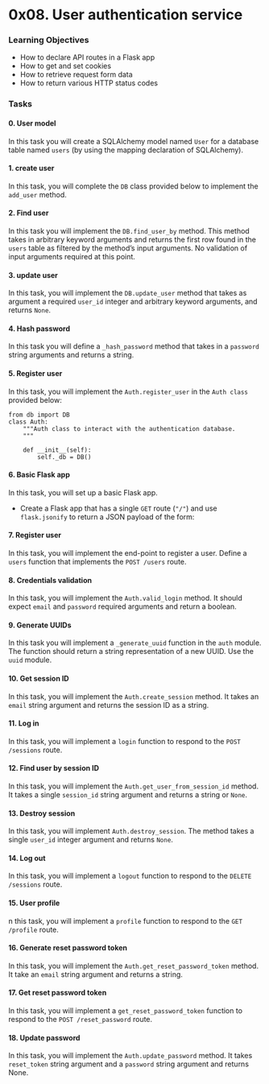 # 0x08. User authentication service

### Learning Objectives
* How to declare API routes in a Flask app
* How to get and set cookies
* How to retrieve request form data
* How to return various HTTP status codes

### Tasks
#### 0. User model
In this task you will create a SQLAlchemy model named ``User`` for a database table named ``users`` (by using the mapping declaration of SQLAlchemy).

#### 1. create user
In this task, you will complete the ``DB`` class provided below to implement the ``add_user`` method.
#### 2. Find user
In this task you will implement the ``DB.find_user_by`` method. This method takes in arbitrary keyword arguments and returns the first row found in the ``users`` table as filtered by the method’s input arguments. No validation of input arguments required at this point.

#### 3. update user
In this task, you will implement the ``DB.update_user`` method that takes as argument a required ``user_id`` integer and arbitrary keyword arguments, and returns ``None``.

#### 4. Hash password
In this task you will define a ``_hash_password`` method that takes in a ``password`` string arguments and returns a string.

#### 5. Register user
In this task, you will implement the ``Auth.register_user`` in the ``Auth class`` provided below:
```
from db import DB
class Auth:
    """Auth class to interact with the authentication database.
    """

    def __init__(self):
        self._db = DB()
```

#### 6. Basic Flask app
In this task, you will set up a basic Flask app.
  * Create a Flask app that has a single ``GET`` route (``"/"``) and use ``flask.jsonify`` to return a JSON payload of the form:

#### 7. Register user
In this task, you will implement the end-point to register a user. Define a ``users`` function that implements the ``POST /users`` route.

#### 8. Credentials validation
In this task, you will implement the ``Auth.valid_login`` method. It should expect ``email`` and ``password`` required arguments and return a boolean.

#### 9. Generate UUIDs
In this task you will implement a ``_generate_uuid`` function in the ``auth`` module. The function should return a string representation of a new UUID. Use the ``uuid`` module.

#### 10. Get session ID
In this task, you will implement the ``Auth.create_session`` method. It takes an ``email`` string argument and returns the session ID as a string.

#### 11. Log in
In this task, you will implement a ``login`` function to respond to the ``POST /sessions`` route.

#### 12. Find user by session ID
In this task, you will implement the ``Auth.get_user_from_session_id`` method. It takes a single ``session_id`` string argument and returns a string or ``None``.

#### 13. Destroy session
In this task, you will implement ``Auth.destroy_session``. The method takes a single ``user_id`` integer argument and returns ``None``.

#### 14. Log out
In this task, you will implement a ``logout`` function to respond to the ``DELETE /sessions`` route.

#### 15. User profile
n this task, you will implement a ``profile`` function to respond to the ``GET /profile`` route.

#### 16. Generate reset password token
In this task, you will implement the ``Auth.get_reset_password_token`` method. It take an ``email`` string argument and returns a string.

#### 17. Get reset password token
In this task, you will implement a ``get_reset_password_token`` function to respond to the ``POST /reset_password`` route.

#### 18. Update password
In this task, you will implement the ``Auth.update_password`` method. It takes ``reset_token`` string argument and a ``password`` string argument and returns None.
